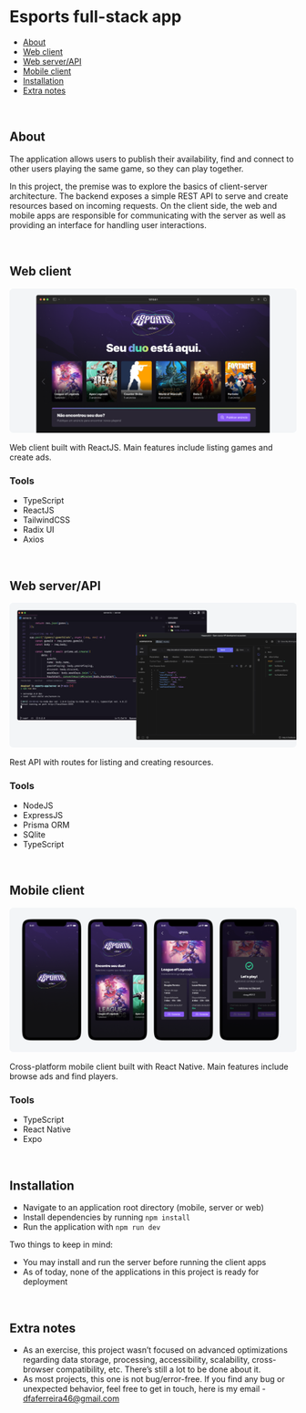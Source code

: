 # Esports full-stack app

-   [About](#about)
-   [Web client](#web-client)
-   [Web server/API](#web-serverapi)
-   [Mobile client](#mobile-client)
-   [Installation](#installation)
-   [Extra notes](#extra-notes)

<br>

## About

The application allows users to publish their availability, find and connect to other users playing the same game, so they can play together.

In this project, the premise was to explore the basics of client-server architecture. The backend exposes a simple REST API to serve and create resources based on incoming requests. On the client side, the web and mobile apps are responsible for communicating with the server as well as providing an interface for handling user interactions.

<br>

## Web client

<img src=".github/project-screenshot-web.png"><br>

Web client built with ReactJS. Main features include listing games and create ads.

### Tools

-   TypeScript
-   ReactJS
-   TailwindCSS
-   Radix UI
-   Axios

<br>

## Web server/API

<img src=".github/project-screenshot-backend.png"><br>

Rest API with routes for listing and creating resources.

### Tools

-   NodeJS
-   ExpressJS
-   Prisma ORM
-   SQlite
-   TypeScript

<br>

## Mobile client

<img src=".github/project-screenshot-mobile.png"><br>

Cross-platform mobile client built with React Native. Main features include browse ads and find players.

### Tools

-   TypeScript
-   React Native
-   Expo

<br>

## Installation

-   Navigate to an application root directory (mobile, server or web)
-   Install dependencies by running `npm install`
-   Run the application with `npm run dev`

Two things to keep in mind:

-   You may install and run the server before running the client apps
-   As of today, none of the applications in this project is ready for deployment

<br>

## Extra notes

-   As an exercise, this project wasn’t focused on advanced optimizations regarding data storage, processing, accessibility, scalability, cross-browser compatibility, etc. There’s still a lot to be done about it.
-   As most projects, this one is not bug/error-free. If you find any bug or unexpected behavior, feel free to get in touch, here is my email - dfaferreira46@gmail.com
